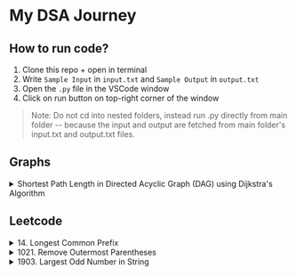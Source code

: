 # My DSA Journey

## How to run code?

1. Clone this repo + open in terminal
2. Write `Sample Input` in `input.txt` and `Sample Output` in `output.txt`
3. Open the `.py` file in the VSCode window
4. Click on run button on top-right corner of the window

> Note: Do not cd into nested folders, instead run .py directly from main folder -- because the input and output are fetched from main folder's input.txt and output.txt files.

## Graphs

<details>
<summary>Shortest Path Length in Directed Acyclic Graph (DAG) using Dijkstra's Algorithm </summary>

-   Uses topological sorting
-   Linear time complexity, O(V + E)
-   Links: [Youtube](https://www.youtube.com/watch?v=TXkDpqjDMHA), [Code](./graphs/shortest-path-length-dag.py)

<details><summary>Sample Input</summary>

```
A B 3
A C 6
B C 4
B D 4
B E 11
C D 8
C G 11
D E -4
D F 5
D G 2
E H 9
F H 1
G H 2
```

</details>
<details> <summary>Sample Output</summary>

```
11
```

</details>

</details>

## Leetcode

<details>
<summary>14. Longest Common Prefix</summary>

-   List sorting gives lexicographical order, so now you only need to find common between first and last strings -- that will be the common prefix for all strings
-   Time complexity: O(nlogn) (sorting) + 2\*O(m) (finding prefix), where n is the total number of strings and m is the maximum length of the string among all the strings in the list
-   Links: [Leetcode](https://leetcode.com/problems/longest-common-prefix/description/), [Code](/leetcode/0014.py)

</details>

<details>
<summary>1021. Remove Outermost Parentheses</summary>

-   Simple string iteration
-   Linear time complexity, O(n) where n is the length of input string
-   Links: [Leetcode](https://leetcode.com/problems/remove-outermost-parentheses/), [Code](/leetcode/1021.py)

</details>

<details>
<summary>1903. Largest Odd Number in String
</summary>

-   Simple string iteration
-   Linear time complexity, O(n) where n is the length of input string
-   Links: [Leetcode](https://leetcode.com/problems/largest-odd-number-in-string/description/), [Code](/leetcode/1903.py)

</details>
